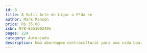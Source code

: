 ```yaml
---
id: 8
title: A Sutil Arte de Ligar o F*da-se
author: Mark Manson
price: R$ 35,00
isbn: 978-8551002495
pages: 224
category: Autoajuda
description: Uma abordagem contracultural para uma vida boa.
---
```

